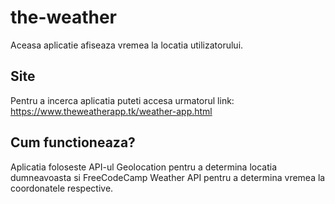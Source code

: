 # the-weather

Aceasa aplicatie afiseaza vremea la locatia utilizatorului.

## Site

Pentru a incerca aplicatia puteti accesa urmatorul link:
https://www.theweatherapp.tk/weather-app.html

## Cum functioneaza?

Aplicatia foloseste API-ul Geolocation pentru a determina locatia dumneavoasta si FreeCodeCamp Weather API pentru a determina vremea la coordonatele respective. 





